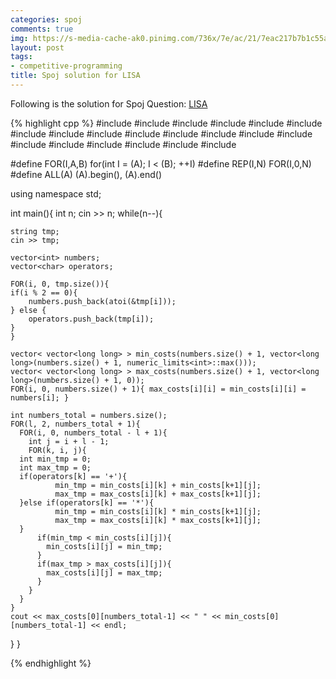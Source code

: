 ```yaml
---
categories: spoj
comments: true
img: https://s-media-cache-ak0.pinimg.com/736x/7e/ac/21/7eac217b7b1c55ab7fd56758e4e181be.jpg
layout: post
tags:
- competitive-programming
title: Spoj solution for LISA
---
```


Following is the solution for Spoj Question: [LISA](http://www.spoj.com/problems/LISA/)

{% highlight cpp %}
#include <algorithm>
#include <bitset>
#include <cmath>
#include <cstdio>
#include <cstdlib>
#include <ctime>
#include <deque>
#include <functional>
#include <iomanip>
#include <iostream>
#include <list>
#include <limits>
#include <map>
#include <numeric>
#include <queue>
#include <set>
#include <sstream>
#include <stack>
#include <utility>
#include <vector>

#define FOR(I,A,B)	for(int I = (A); I < (B); ++I)
#define REP(I,N)	FOR(I,0,N)
#define ALL(A)		(A).begin(), (A).end()

using namespace std;

int main(){
  int n;
  cin >> n;
  while(n--){

    string tmp;
    cin >> tmp;

    vector<int> numbers;
    vector<char> operators;

    FOR(i, 0, tmp.size()){
	if(i % 2 == 0){
	    numbers.push_back(atoi(&tmp[i]));
	} else {
	    operators.push_back(tmp[i]);
	}
    }

    vector< vector<long long> > min_costs(numbers.size() + 1, vector<long long>(numbers.size() + 1, numeric_limits<int>::max()));
    vector< vector<long long> > max_costs(numbers.size() + 1, vector<long long>(numbers.size() + 1, 0));
    FOR(i, 0, numbers.size() + 1){ max_costs[i][i] = min_costs[i][i] = numbers[i]; }

    int numbers_total = numbers.size();
    FOR(l, 2, numbers_total + 1){
      FOR(i, 0, numbers_total - l + 1){
        int j = i + l - 1;
        FOR(k, i, j){
	  int min_tmp = 0;
	  int max_tmp = 0;
	  if(operators[k] == '+'){
              min_tmp = min_costs[i][k] + min_costs[k+1][j];
              max_tmp = max_costs[i][k] + max_costs[k+1][j];
	  }else if(operators[k] == '*'){
              min_tmp = min_costs[i][k] * min_costs[k+1][j];
              max_tmp = max_costs[i][k] * max_costs[k+1][j];
	  }
          if(min_tmp < min_costs[i][j]){
            min_costs[i][j] = min_tmp;
          }
          if(max_tmp > max_costs[i][j]){
            max_costs[i][j] = max_tmp;
          }
        }
      }
    }
    cout << max_costs[0][numbers_total-1] << " " << min_costs[0][numbers_total-1] << endl;
  }
}

{% endhighlight %}